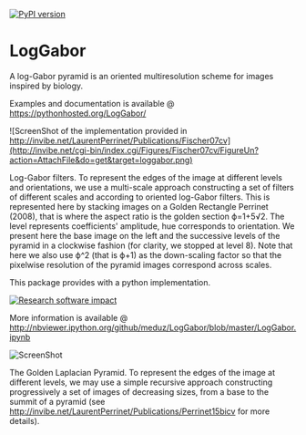 [![PyPI version](https://badge.fury.io/py/LogGabor.svg)](https://badge.fury.io/py/LogGabor)

LogGabor
========

A log-Gabor pyramid is an oriented multiresolution scheme for images inspired by biology.

Examples and documentation is available @ https://pythonhosted.org/LogGabor/

  ![ScreenShot of the implementation provided in http://invibe.net/LaurentPerrinet/Publications/Fischer07cv](http://invibe.net/cgi-bin/index.cgi/Figures/Fischer07cv/FigureUn?action=AttachFile&do=get&target=loggabor.png)

  Log-Gabor filters. To represent the edges of the image at different levels and orientations, we use a multi-scale approach constructing a set of filters of different scales and according to oriented log-Gabor filters. This is represented here by stacking images on a Golden Rectangle Perrinet (2008), that is where the aspect ratio is the golden section ϕ=1+5√2. The level represents coefficients' amplitude, hue corresponds to orientation. We present here the base image on the left and the successive levels of the pyramid in a clockwise fashion (for clarity, we stopped at level 8). Note that here we also use ϕ^2 (that is ϕ+1) as the down-scaling factor so that the pixelwise resolution of the pyramid images correspond across scales.

This package provides with a python implementation.

[![Research software impact](http://depsy.org/api/package/pypi/LogGabor/badge.svg)](http://depsy.org/package/python/LogGabor)

More information is available @ http://nbviewer.ipython.org/github/meduz/LogGabor/blob/master/LogGabor.ipynb

  ![ScreenShot ](http://invibe.net/cgi-bin/index.cgi/Figures/Perrinet08spie/FigureDeux?action=AttachFile&do=get&target=GoldenPyramid.png)

  The Golden Laplacian Pyramid. To represent the edges of the image at different levels, we may use a simple recursive approach constructing progressively a set of images of decreasing sizes, from a base to the summit of a pyramid (see http://invibe.net/LaurentPerrinet/Publications/Perrinet15bicv for more details).
